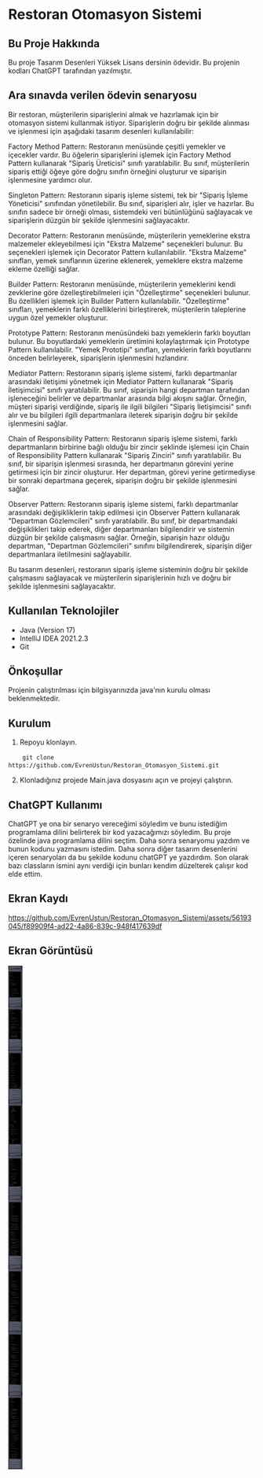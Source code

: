 # Restoran Otomasyon Sistemi

## Bu Proje Hakkında

Bu proje Tasarım Desenleri Yüksek Lisans dersinin ödevidir. Bu projenin kodları ChatGPT tarafından yazılmıştır.

## Ara sınavda verilen ödevin senaryosu
Bir restoran, müşterilerin siparişlerini almak ve hazırlamak için bir otomasyon sistemi kullanmak istiyor. Siparişlerin doğru bir şekilde alınması ve işlenmesi için aşağıdaki tasarım desenleri kullanılabilir:

Factory Method Pattern: Restoranın menüsünde çeşitli yemekler ve içecekler vardır. Bu öğelerin siparişlerini işlemek için Factory Method Pattern kullanarak "Sipariş Üreticisi" sınıfı yaratılabilir. Bu sınıf, müşterilerin sipariş ettiği öğeye göre doğru sınıfın örneğini oluşturur ve siparişin işlenmesine yardımcı olur.

Singleton Pattern: Restoranın sipariş işleme sistemi, tek bir "Sipariş İşleme Yöneticisi" sınıfından yönetilebilir. Bu sınıf, siparişleri alır, işler ve hazırlar. Bu sınıfın sadece bir örneği olması, sistemdeki veri bütünlüğünü sağlayacak ve siparişlerin düzgün bir şekilde işlenmesini sağlayacaktır.

Decorator Pattern: Restoranın menüsünde, müşterilerin yemeklerine ekstra malzemeler ekleyebilmesi için "Ekstra Malzeme" seçenekleri bulunur. Bu seçenekleri işlemek için Decorator Pattern kullanılabilir. "Ekstra Malzeme" sınıfları, yemek sınıflarının üzerine eklenerek, yemeklere ekstra malzeme ekleme özelliği sağlar.

Builder Pattern: Restoranın menüsünde, müşterilerin yemeklerini kendi zevklerine göre özelleştirebilmeleri için "Özelleştirme" seçenekleri bulunur. Bu özellikleri işlemek için Builder Pattern kullanılabilir. "Özelleştirme" sınıfları, yemeklerin farklı özelliklerini birleştirerek, müşterilerin taleplerine uygun özel yemekler oluşturur.

Prototype Pattern: Restoranın menüsündeki bazı yemeklerin farklı boyutları bulunur. Bu boyutlardaki yemeklerin üretimini kolaylaştırmak için Prototype Pattern kullanılabilir. "Yemek Prototipi" sınıfları, yemeklerin farklı boyutlarını önceden belirleyerek, siparişlerin işlenmesini hızlandırır.

Mediator Pattern: Restoranın sipariş işleme sistemi, farklı departmanlar arasındaki iletişimi yönetmek için Mediator Pattern kullanarak "Sipariş İletişimcisi" sınıfı yaratılabilir. Bu sınıf, siparişin hangi departman tarafından işleneceğini belirler ve departmanlar arasında bilgi akışını sağlar. Örneğin, müşteri siparişi verdiğinde, sipariş ile ilgili bilgileri "Sipariş İletişimcisi" sınıfı alır ve bu bilgileri ilgili departmanlara ileterek siparişin doğru bir şekilde işlenmesini sağlar.

Chain of Responsibility Pattern: Restoranın sipariş işleme sistemi, farklı departmanların birbirine bağlı olduğu bir zincir şeklinde işlemesi için Chain of Responsibility Pattern kullanarak "Sipariş Zinciri" sınıfı yaratılabilir. Bu sınıf, bir siparişin işlenmesi sırasında, her departmanın görevini yerine getirmesi için bir zincir oluşturur. Her departman, görevi yerine getirmediyse bir sonraki departmana geçerek, siparişin doğru bir şekilde işlenmesini sağlar.

Observer Pattern: Restoranın sipariş işleme sistemi, farklı departmanlar arasındaki değişikliklerin takip edilmesi için Observer Pattern kullanarak "Departman Gözlemcileri" sınıfı yaratılabilir. Bu sınıf, bir departmandaki değişiklikleri takip ederek, diğer departmanları bilgilendirir ve sistemin düzgün bir şekilde çalışmasını sağlar. Örneğin, siparişin hazır olduğu departman, "Departman Gözlemcileri" sınıfını bilgilendirerek, siparişin diğer departmanlara iletilmesini sağlayabilir.

Bu tasarım desenleri, restoranın sipariş işleme sisteminin doğru bir şekilde çalışmasını sağlayacak ve müşterilerin siparişlerinin hızlı ve doğru bir şekilde işlenmesini sağlayacaktır.

## Kullanılan Teknolojiler

* Java (Version 17)
* IntelliJ IDEA 2021.2.3
* Git

## Önkoşullar

Projenin çalıştırılması için bilgisyarınızda java'nın kurulu olması beklenmektedir.

## Kurulum

1. Repoyu klonlayın.

```
    git clone https://github.com/EvrenUstun/Restoran_Otomasyon_Sistemi.git
```

2. Klonladığınız projede Main.java dosyasını açın ve projeyi çalıştırın.

## ChatGPT Kullanımı

ChatGPT ye ona bir senaryo vereceğimi söyledim ve bunu istediğim programlama dilini belirterek bir kod yazacağımızı söyledim. Bu proje özelinde java programlama dilini seçtim. Daha sonra senaryomu yazdım ve bunun kodunu yazmasını istedim. Daha sonra diğer tasarım desenlerini içeren senaryoları da bu şekilde kodunu chatGPT ye yazdırdım. Son olarak bazı classların ismini aynı verdiği için bunları kendim düzelterek çalışır kod elde ettim.

## Ekran Kaydı

https://github.com/EvrenUstun/Restoran_Otomasyon_Sistemi/assets/56193045/f89909f4-ad22-4a86-839c-948f417639df

## Ekran Görüntüsü

<img src="/Screenshot/ChatGPT.png" />
